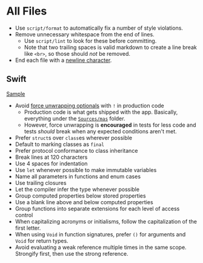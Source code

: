 # All Files

- Use `script/format` to automatically fix a number of style violations.
- Remove unnecessary whitespace from the end of lines.
  - Use `script/lint` to look for these before committing.
  - Note that two trailing spaces is valid markdown to create a line break like `<br>`,
    so those should _not_ be removed.
- End each file with a [newline character](
    https://unix.stackexchange.com/questions/18743/whats-the-point-in-adding-a-new-line-to-the-end-of-a-file#18789
  ).

## Swift

[Sample](sample.swift)

- Avoid [force unwrapping optionals](https://blog.timac.org/2017/0628-swift-banning-force-unwrapping-optionals)
with `!` in production code
  - Production code is what gets shipped with the app. Basically, everything under the
  [`Sources/mas`](https://github.com/mas-cli/mas/tree/main/Sources/mas) folder.
  - However, force unwrapping is **encouraged** in tests for less code and tests
  _should_ break when any expected conditions aren't met.
- Prefer `struct`s over `class`es wherever possible
- Default to marking classes as `final`
- Prefer protocol conformance to class inheritance
- Break lines at 120 characters
- Use 4 spaces for indentation
- Use `let` whenever possible to make immutable variables
- Name all parameters in functions and enum cases
- Use trailing closures
- Let the compiler infer the type whenever possible
- Group computed properties below stored properties
- Use a blank line above and below computed properties
- Group functions into separate extensions for each level of access control
- When capitalizing acronyms or initialisms, follow the capitalization of the first letter.
- When using `Void` in function signatures, prefer `()` for arguments and `Void` for return types.
- Avoid evaluating a weak reference multiple times in the same scope. Strongify first, then use the strong reference.
